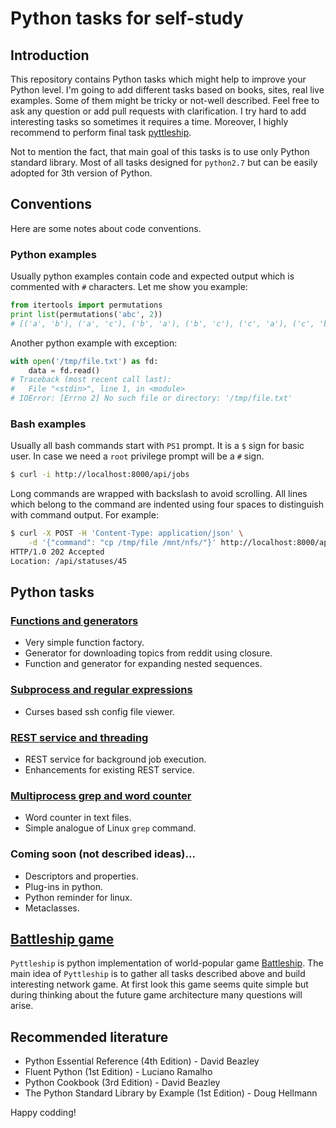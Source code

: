# Python tasks for self-study

## Introduction

This repository contains Python tasks which might help to improve your Python
level. I'm going to add different tasks based on books, sites, real live
examples. Some of them might be tricky or not-well described. Feel free to ask
any question or add pull requests with clarification. I try hard to add
interesting tasks so sometimes it requires a time. Moreover, I highly recommend
to perform final task [pyttleship](tasks/pyttleship.md).

Not to mention the fact, that main goal of this tasks is to use only Python
standard library. Most of all tasks designed for `python2.7` but can be easily
adopted for 3th version of Python.

## Conventions

Here are some notes about code conventions.

### Python examples

Usually python examples contain code and expected output which is commented
with `#` characters. Let me show you example:

```python
from itertools import permutations
print list(permutations('abc', 2))
# [('a', 'b'), ('a', 'c'), ('b', 'a'), ('b', 'c'), ('c', 'a'), ('c', 'b')]
```

Another python example with exception:

```python
with open('/tmp/file.txt') as fd:
    data = fd.read()
# Traceback (most recent call last):
#   File "<stdin>", line 1, in <module>
# IOError: [Errno 2] No such file or directory: '/tmp/file.txt'
```

### Bash examples

Usually all bash commands start with `PS1` prompt. It is a `$` sign for basic
user. In case we need a `root` privilege prompt will be a `#` sign.

```bash
$ curl -i http://localhost:8000/api/jobs
```

Long commands are wrapped with backslash to avoid scrolling. All lines
which belong to the command are indented using four spaces to distinguish with
command output. For example:

```bash
$ curl -X POST -H 'Content-Type: application/json' \
    -d '{"command": "cp /tmp/file /mnt/nfs/"}' http://localhost:8000/api/jobs
HTTP/1.0 202 Accepted
Location: /api/statuses/45
```

## Python tasks

### [Functions and generators](tasks/functions_and_generators.md)
 - Very simple function factory.
 - Generator for downloading topics from reddit using closure.
 - Function and generator for expanding nested sequences.

### [Subprocess and regular expressions](tasks/subprocess_curses_and_regexp.md)
 - Curses based ssh config file viewer.

### [REST service and threading](tasks/rest_linux_command_service.md)
 - REST service for background job execution.
 - Enhancements for existing REST service.

### [Multiprocess grep and word counter](tasks/grep_and_words_counter.md)
 - Word counter in text files.
 - Simple analogue of Linux `grep` command.

### Coming soon (not described ideas)...
 - Descriptors and properties.
 - Plug-ins in python.
 - Python reminder for linux. 
 - Metaclasses.

## [Battleship game](tasks/pyttleship.md)
`Pyttleship` is python implementation of world-popular game [Battleship].
The main idea of `Pyttleship` is to gather all tasks described above and build
interesting network game. At first look this game seems quite simple but
during thinking about the future game architecture many questions will arise.

## Recommended literature
 - Python Essential Reference (4th Edition) - David Beazley
 - Fluent Python (1st Edition) - Luciano Ramalho
 - Python Cookbook (3rd Edition) - David Beazley
 - The Python Standard Library by Example (1st Edition) - Doug Hellmann

Happy codding!

[battleship]:https://en.wikipedia.org/wiki/Battleship_(game)
